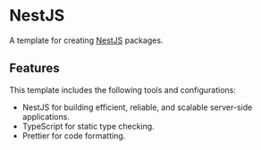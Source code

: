 # NestJS

A template for creating [NestJS](https://nestjs.com/) packages.

## Features

This template includes the following tools and configurations:

- NestJS for building efficient, reliable, and scalable server-side applications.
- TypeScript for static type checking.
- Prettier for code formatting.
